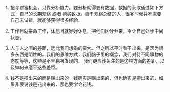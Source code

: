 1. 搜寻财富机会，只靠分析能力。要分析就得要有数据，数据的获取通过如下方式：自己的长期观察 或者 购买数据。善于观察总结的人，很多时候并不需要自己去试错，就能够获得很多经验。

2. 工作日就拼命工作，休息日就好好休息，把他们区分开来，不让自己处于中间状态。

3. 人与人之间的差距，远比我们想象的要大。但之所以平时看不出来，是因为很多东西是阴性的。我们的思维方式，我们脑子里的概念，我们对待不同事物的态度等等，这些是不容易被发现的。
我们更应该关注的是这些方面的差距，以及如何来磨平这些差距。

4. 钱不是攒出来的而是赚出来的，钱确实是赚出来的，但也确实是攒出来的，如果非要说钱是花出来的，那也要学会花钱。


